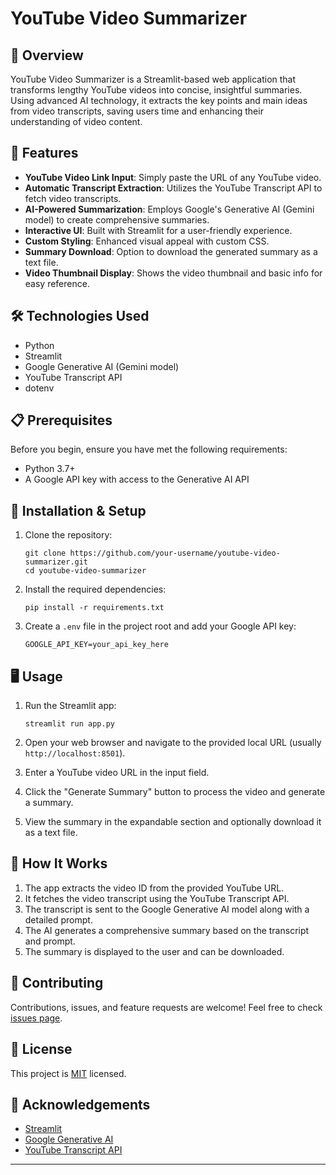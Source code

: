 # YouTube Video Summarizer

## 🎥 Overview

YouTube Video Summarizer is a Streamlit-based web application that transforms lengthy YouTube videos into concise, insightful summaries. Using advanced AI technology, it extracts the key points and main ideas from video transcripts, saving users time and enhancing their understanding of video content.

## 🌟 Features

- **YouTube Video Link Input**: Simply paste the URL of any YouTube video.
- **Automatic Transcript Extraction**: Utilizes the YouTube Transcript API to fetch video transcripts.
- **AI-Powered Summarization**: Employs Google's Generative AI (Gemini model) to create comprehensive summaries.
- **Interactive UI**: Built with Streamlit for a user-friendly experience.
- **Custom Styling**: Enhanced visual appeal with custom CSS.
- **Summary Download**: Option to download the generated summary as a text file.
- **Video Thumbnail Display**: Shows the video thumbnail and basic info for easy reference.

## 🛠 Technologies Used

- Python
- Streamlit
- Google Generative AI (Gemini model)
- YouTube Transcript API
- dotenv

## 📋 Prerequisites

Before you begin, ensure you have met the following requirements:

- Python 3.7+
- A Google API key with access to the Generative AI API

## 🚀 Installation & Setup

1. Clone the repository:
   ```
   git clone https://github.com/your-username/youtube-video-summarizer.git
   cd youtube-video-summarizer
   ```

2. Install the required dependencies:
   ```
   pip install -r requirements.txt
   ```

3. Create a `.env` file in the project root and add your Google API key:
   ```
   GOOGLE_API_KEY=your_api_key_here
   ```

## 🖥 Usage

1. Run the Streamlit app:
   ```
   streamlit run app.py
   ```

2. Open your web browser and navigate to the provided local URL (usually `http://localhost:8501`).

3. Enter a YouTube video URL in the input field.

4. Click the "Generate Summary" button to process the video and generate a summary.

5. View the summary in the expandable section and optionally download it as a text file.

## 📝 How It Works

1. The app extracts the video ID from the provided YouTube URL.
2. It fetches the video transcript using the YouTube Transcript API.
3. The transcript is sent to the Google Generative AI model along with a detailed prompt.
4. The AI generates a comprehensive summary based on the transcript and prompt.
5. The summary is displayed to the user and can be downloaded.

## 🤝 Contributing

Contributions, issues, and feature requests are welcome! Feel free to check [issues page](https://github.com/your-username/youtube-video-summarizer/issues).

## 📜 License

This project is [MIT](https://choosealicense.com/licenses/mit/) licensed.

## 👏 Acknowledgements

- [Streamlit](https://streamlit.io/)
- [Google Generative AI](https://cloud.google.com/ai-platform/prediction/docs/overview)
- [YouTube Transcript API](https://github.com/jdepoix/youtube-transcript-api)

---
